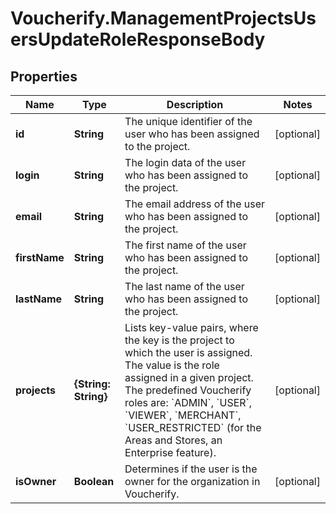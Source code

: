 # Voucherify.ManagementProjectsUsersUpdateRoleResponseBody

## Properties

Name | Type | Description | Notes
------------ | ------------- | ------------- | -------------
**id** | **String** | The unique identifier of the user who has been assigned to the project. | [optional] 
**login** | **String** | The login data of the user who has been assigned to the project. | [optional] 
**email** | **String** | The email address of the user who has been assigned to the project. | [optional] 
**firstName** | **String** | The first name of the user who has been assigned to the project. | [optional] 
**lastName** | **String** | The last name of the user who has been assigned to the project. | [optional] 
**projects** | **{String: String}** | Lists key-value pairs, where the key is the project to which the user is assigned. The value is the role assigned in a given project. The predefined Voucherify roles are: &#x60;ADMIN&#x60;, &#x60;USER&#x60;, &#x60;VIEWER&#x60;, &#x60;MERCHANT&#x60;, &#x60;USER_RESTRICTED&#x60; (for the Areas and Stores, an Enterprise feature). | [optional] 
**isOwner** | **Boolean** | Determines if the user is the owner for the organization in Voucherify. | [optional] 


